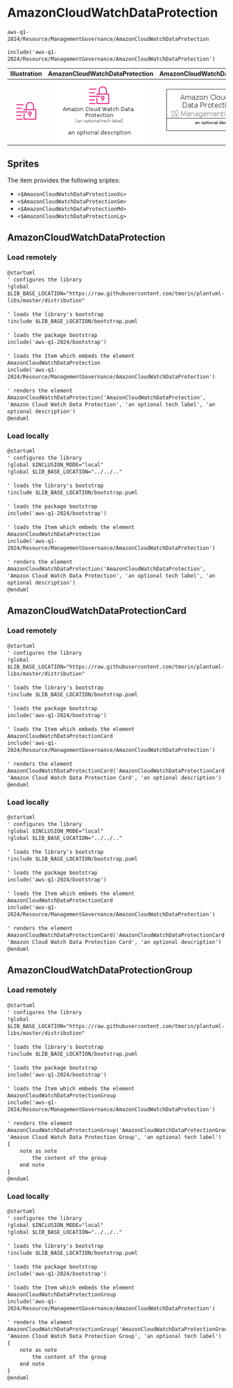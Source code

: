 # AmazonCloudWatchDataProtection


```text
aws-q1-2024/Resource/ManagementGovernance/AmazonCloudWatchDataProtection
```

```text
include('aws-q1-2024/Resource/ManagementGovernance/AmazonCloudWatchDataProtection')
```



| Illustration | AmazonCloudWatchDataProtection | AmazonCloudWatchDataProtectionCard | AmazonCloudWatchDataProtectionGroup |
| :---: | :---: | :---: | :---: |
| ![illustration for Illustration](../../../aws-q1-2024/Resource/ManagementGovernance/AmazonCloudWatchDataProtection.png) | ![illustration for AmazonCloudWatchDataProtection](../../../aws-q1-2024/Resource/ManagementGovernance/AmazonCloudWatchDataProtection.Local.png) | ![illustration for AmazonCloudWatchDataProtectionCard](../../../aws-q1-2024/Resource/ManagementGovernance/AmazonCloudWatchDataProtectionCard.Local.png) | ![illustration for AmazonCloudWatchDataProtectionGroup](../../../aws-q1-2024/Resource/ManagementGovernance/AmazonCloudWatchDataProtectionGroup.Local.png) |



## Sprites
The item provides the following sriptes:

- `<$AmazonCloudWatchDataProtectionXs>`
- `<$AmazonCloudWatchDataProtectionSm>`
- `<$AmazonCloudWatchDataProtectionMd>`
- `<$AmazonCloudWatchDataProtectionLg>`





## AmazonCloudWatchDataProtection

### Load remotely
```plantuml
@startuml
' configures the library
!global $LIB_BASE_LOCATION="https://raw.githubusercontent.com/tmorin/plantuml-libs/master/distribution"

' loads the library's bootstrap
!include $LIB_BASE_LOCATION/bootstrap.puml

' loads the package bootstrap
include('aws-q1-2024/bootstrap')

' loads the Item which embeds the element AmazonCloudWatchDataProtection
include('aws-q1-2024/Resource/ManagementGovernance/AmazonCloudWatchDataProtection')

' renders the element
AmazonCloudWatchDataProtection('AmazonCloudWatchDataProtection', 'Amazon Cloud Watch Data Protection', 'an optional tech label', 'an optional description')
@enduml
```

### Load locally
```plantuml
@startuml
' configures the library
!global $INCLUSION_MODE="local"
!global $LIB_BASE_LOCATION="../../.."

' loads the library's bootstrap
!include $LIB_BASE_LOCATION/bootstrap.puml

' loads the package bootstrap
include('aws-q1-2024/bootstrap')

' loads the Item which embeds the element AmazonCloudWatchDataProtection
include('aws-q1-2024/Resource/ManagementGovernance/AmazonCloudWatchDataProtection')

' renders the element
AmazonCloudWatchDataProtection('AmazonCloudWatchDataProtection', 'Amazon Cloud Watch Data Protection', 'an optional tech label', 'an optional description')
@enduml
```

## AmazonCloudWatchDataProtectionCard

### Load remotely
```plantuml
@startuml
' configures the library
!global $LIB_BASE_LOCATION="https://raw.githubusercontent.com/tmorin/plantuml-libs/master/distribution"

' loads the library's bootstrap
!include $LIB_BASE_LOCATION/bootstrap.puml

' loads the package bootstrap
include('aws-q1-2024/bootstrap')

' loads the Item which embeds the element AmazonCloudWatchDataProtectionCard
include('aws-q1-2024/Resource/ManagementGovernance/AmazonCloudWatchDataProtection')

' renders the element
AmazonCloudWatchDataProtectionCard('AmazonCloudWatchDataProtectionCard', 'Amazon Cloud Watch Data Protection Card', 'an optional description')
@enduml
```

### Load locally
```plantuml
@startuml
' configures the library
!global $INCLUSION_MODE="local"
!global $LIB_BASE_LOCATION="../../.."

' loads the library's bootstrap
!include $LIB_BASE_LOCATION/bootstrap.puml

' loads the package bootstrap
include('aws-q1-2024/bootstrap')

' loads the Item which embeds the element AmazonCloudWatchDataProtectionCard
include('aws-q1-2024/Resource/ManagementGovernance/AmazonCloudWatchDataProtection')

' renders the element
AmazonCloudWatchDataProtectionCard('AmazonCloudWatchDataProtectionCard', 'Amazon Cloud Watch Data Protection Card', 'an optional description')
@enduml
```

## AmazonCloudWatchDataProtectionGroup

### Load remotely
```plantuml
@startuml
' configures the library
!global $LIB_BASE_LOCATION="https://raw.githubusercontent.com/tmorin/plantuml-libs/master/distribution"

' loads the library's bootstrap
!include $LIB_BASE_LOCATION/bootstrap.puml

' loads the package bootstrap
include('aws-q1-2024/bootstrap')

' loads the Item which embeds the element AmazonCloudWatchDataProtectionGroup
include('aws-q1-2024/Resource/ManagementGovernance/AmazonCloudWatchDataProtection')

' renders the element
AmazonCloudWatchDataProtectionGroup('AmazonCloudWatchDataProtectionGroup', 'Amazon Cloud Watch Data Protection Group', 'an optional tech label') {
    note as note
        the content of the group
    end note
}
@enduml
```

### Load locally
```plantuml
@startuml
' configures the library
!global $INCLUSION_MODE="local"
!global $LIB_BASE_LOCATION="../../.."

' loads the library's bootstrap
!include $LIB_BASE_LOCATION/bootstrap.puml

' loads the package bootstrap
include('aws-q1-2024/bootstrap')

' loads the Item which embeds the element AmazonCloudWatchDataProtectionGroup
include('aws-q1-2024/Resource/ManagementGovernance/AmazonCloudWatchDataProtection')

' renders the element
AmazonCloudWatchDataProtectionGroup('AmazonCloudWatchDataProtectionGroup', 'Amazon Cloud Watch Data Protection Group', 'an optional tech label') {
    note as note
        the content of the group
    end note
}
@enduml
```

